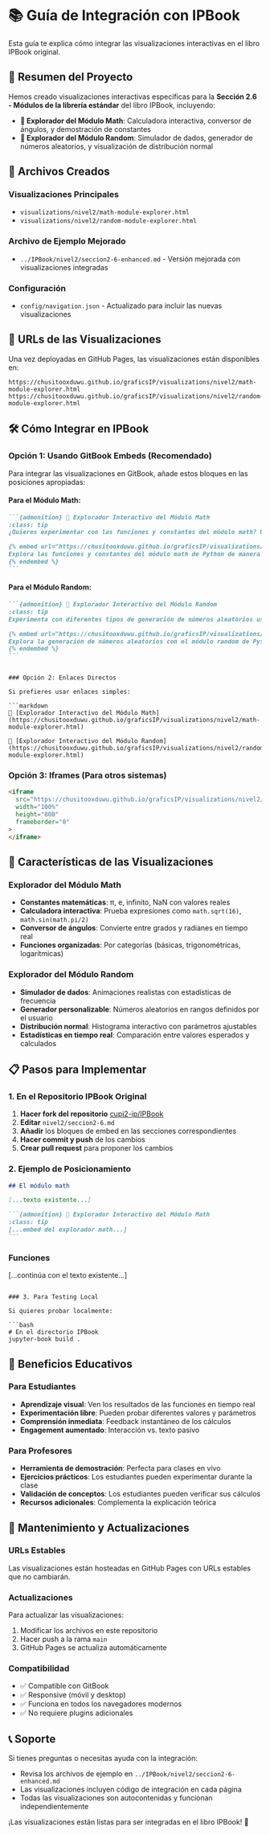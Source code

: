# 📚 Guía de Integración con IPBook

Esta guía te explica cómo integrar las visualizaciones interactivas en el libro IPBook original.

## 🎯 Resumen del Proyecto

Hemos creado visualizaciones interactivas específicas para la **Sección 2.6 - Módulos de la librería estándar** del libro IPBook, incluyendo:

- **🧮 Explorador del Módulo Math**: Calculadora interactiva, conversor de ángulos, y demostración de constantes
- **🎲 Explorador del Módulo Random**: Simulador de dados, generador de números aleatorios, y visualización de distribución normal

## 📁 Archivos Creados

### Visualizaciones Principales

- `visualizations/nivel2/math-module-explorer.html`
- `visualizations/nivel2/random-module-explorer.html`

### Archivo de Ejemplo Mejorado

- `../IPBook/nivel2/seccion2-6-enhanced.md` - Versión mejorada con visualizaciones integradas

### Configuración

- `config/navigation.json` - Actualizado para incluir las nuevas visualizaciones

## 🔗 URLs de las Visualizaciones

Una vez deployadas en GitHub Pages, las visualizaciones están disponibles en:

```
https://chusitooxduwu.github.io/graficsIP/visualizations/nivel2/math-module-explorer.html
https://chusitooxduwu.github.io/graficsIP/visualizations/nivel2/random-module-explorer.html
```

## 🛠️ Cómo Integrar en IPBook

### Opción 1: Usando GitBook Embeds (Recomendado)

Para integrar las visualizaciones en GitBook, añade estos bloques en las posiciones apropiadas:

#### Para el Módulo Math:

````markdown
```{admonition} 🧮 Explorador Interactivo del Módulo Math
:class: tip
¿Quieres experimentar con las funciones y constantes del módulo math? Usa nuestro explorador interactivo donde puedes probar diferentes funciones matemáticas en tiempo real.

{% embed url="https://chusitooxduwu.github.io/graficsIP/visualizations/nivel2/math-module-explorer.html" %}
Explora las funciones y constantes del módulo math de Python de manera interactiva
{% endembed %}
```
````

#### Para el Módulo Random:

````markdown
```{admonition} 🎲 Explorador Interactivo del Módulo Random
:class: tip
Experimenta con diferentes tipos de generación de números aleatorios usando nuestro simulador interactivo. Incluye simulación de dados, generación de números en rangos personalizados y visualización de distribuciones normales.

{% embed url="https://chusitooxduwu.github.io/graficsIP/visualizations/nivel2/random-module-explorer.html" %}
Explora la generación de números aleatorios con el módulo random de Python
{% endembed %}
```
````

````

### Opción 2: Enlaces Directos

Si prefieres usar enlaces simples:

```markdown
🧮 [Explorador Interactivo del Módulo Math](https://chusitooxduwu.github.io/graficsIP/visualizations/nivel2/math-module-explorer.html)

🎲 [Explorador Interactivo del Módulo Random](https://chusitooxduwu.github.io/graficsIP/visualizations/nivel2/random-module-explorer.html)
````

### Opción 3: Iframes (Para otros sistemas)

```html
<iframe
  src="https://chusitooxduwu.github.io/graficsIP/visualizations/nivel2/math-module-explorer.html"
  width="100%"
  height="800"
  frameborder="0"
>
</iframe>
```

## 🎨 Características de las Visualizaciones

### Explorador del Módulo Math

- **Constantes matemáticas**: π, e, infinito, NaN con valores reales
- **Calculadora interactiva**: Prueba expresiones como `math.sqrt(16)`, `math.sin(math.pi/2)`
- **Conversor de ángulos**: Convierte entre grados y radianes en tiempo real
- **Funciones organizadas**: Por categorías (básicas, trigonométricas, logarítmicas)

### Explorador del Módulo Random

- **Simulador de dados**: Animaciones realistas con estadísticas de frecuencia
- **Generador personalizable**: Números aleatorios en rangos definidos por el usuario
- **Distribución normal**: Histograma interactivo con parámetros ajustables
- **Estadísticas en tiempo real**: Comparación entre valores esperados y calculados

## 📋 Pasos para Implementar

### 1. En el Repositorio IPBook Original

1. **Hacer fork del repositorio** [cupi2-ip/IPBook](https://github.com/cupi2-ip/IPBook)
2. **Editar** `nivel2/seccion2-6.md`
3. **Añadir** los bloques de embed en las secciones correspondientes
4. **Hacer commit y push** de los cambios
5. **Crear pull request** para proponer los cambios

### 2. Ejemplo de Posicionamiento

````markdown
## El módulo math

[...texto existente...]

```{admonition} 🧮 Explorador Interactivo del Módulo Math
:class: tip
[...embed del explorador math...]
```
````

### Funciones

[...continúa con el texto existente...]

````

### 3. Para Testing Local

Si quieres probar localmente:

```bash
# En el directorio IPBook
jupyter-book build .
````

## 🌟 Beneficios Educativos

### Para Estudiantes

- **Aprendizaje visual**: Ven los resultados de las funciones en tiempo real
- **Experimentación libre**: Pueden probar diferentes valores y parámetros
- **Comprensión inmediata**: Feedback instantáneo de los cálculos
- **Engagement aumentado**: Interacción vs. texto pasivo

### Para Profesores

- **Herramienta de demostración**: Perfecta para clases en vivo
- **Ejercicios prácticos**: Los estudiantes pueden experimentar durante la clase
- **Validación de conceptos**: Los estudiantes pueden verificar sus cálculos
- **Recursos adicionales**: Complementa la explicación teórica

## 🔧 Mantenimiento y Actualizaciones

### URLs Estables

Las visualizaciones están hosteadas en GitHub Pages con URLs estables que no cambiarán.

### Actualizaciones

Para actualizar las visualizaciones:

1. Modificar los archivos en este repositorio
2. Hacer push a la rama `main`
3. GitHub Pages se actualiza automáticamente

### Compatibilidad

- ✅ Compatible con GitBook
- ✅ Responsive (móvil y desktop)
- ✅ Funciona en todos los navegadores modernos
- ✅ No requiere plugins adicionales

## 📞 Soporte

Si tienes preguntas o necesitas ayuda con la integración:

- Revisa los archivos de ejemplo en `../IPBook/nivel2/seccion2-6-enhanced.md`
- Las visualizaciones incluyen código de integración en cada página
- Todas las visualizaciones son autocontenidas y funcionan independientemente

¡Las visualizaciones están listas para ser integradas en el libro IPBook! 🚀
